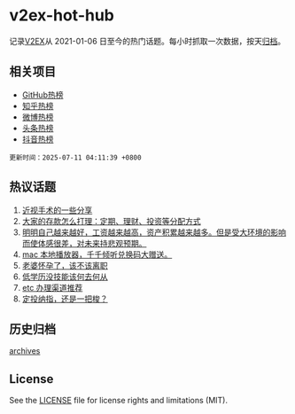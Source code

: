 # v2ex-hot-hub

 记录[V2EX](https://www.v2ex.com/)从 2021-01-06 日至今的热门话题。每小时抓取一次数据，按天[归档](archives)。
 
 ## 相关项目

- [GitHub热榜](https://github.com/snaildev/github-hot-hub)
- [知乎热榜](https://github.com/snaildev/zhihu-hot-hub)
- [微博热榜](https://github.com/snaildev/weibo-hot-hub)
- [头条热榜](https://github.com/snaildev/toutiao-hot-hub)
- [抖音热榜](https://github.com/snaildev/douyin-hot-hub)


 `更新时间：2025-07-11 04:11:39 +0800`

## 热议话题

1. [近视手术的一些分享](https://www.v2ex.com/t/1144188)
1. [大家的存款怎么打理：定期、理财、投资等分配方式](https://www.v2ex.com/t/1144148)
1. [明明自己越来越好，工资越来越高，资产积累越来越多。但是受大环境的影响而使体感很差，对未来持悲观预期。](https://www.v2ex.com/t/1144164)
1. [mac 本地播放器，千千倾听兑换码大赠送。](https://www.v2ex.com/t/1144307)
1. [老婆怀孕了，该不该离职](https://www.v2ex.com/t/1144145)
1. [低学历没技能该何去何从](https://www.v2ex.com/t/1144238)
1. [etc 办理渠道推荐](https://www.v2ex.com/t/1144154)
1. [定投纳指，还是一把梭？](https://www.v2ex.com/t/1144169)

## 历史归档

[archives](archives)

## License

See the [LICENSE](LICENSE) file for license rights and limitations (MIT).
